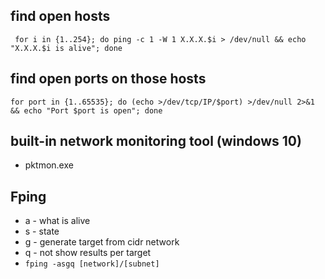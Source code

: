 ## find open hosts
` for i in {1..254}; do ping -c 1 -W 1 X.X.X.$i > /dev/null && echo "X.X.X.$i is alive"; done`

## find open ports on those hosts
`for port in {1..65535}; do (echo >/dev/tcp/IP/$port) >/dev/null 2>&1 && echo "Port $port is open"; done`

## built-in network monitoring tool (windows 10)
* pktmon.exe

## Fping
* a - what is alive
* s - state
* g - generate target from cidr network
* q - not show results per target
* `fping -asgq [network]/[subnet]`